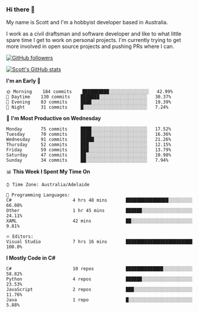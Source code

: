 ### Hi there 👋

My name is Scott and I'm a hobbyist developer based in Australia.

I work as a civil draftsman and software developer and like to what little spare time I get to work on personal projects. I'm currently trying to get more involved in open source projects and pushing PRs where I can. 

[![GitHub followers](https://img.shields.io/github/followers/puppetsw?label=Follow&style=social)](https://github.com/puppetsw?tab=followers)

[![Scott's GitHub stats](https://github-readme-stats.vercel.app/api?username=puppetsw&show_icons=true&theme=dark)](https://github.com/anuraghazra/github-readme-stats)

<!--START_SECTION:waka-->
**I'm an Early 🐤** 

```text
🌞 Morning    184 commits    ██████████░░░░░░░░░░░░░░░   42.99% 
🌆 Daytime    130 commits    ███████░░░░░░░░░░░░░░░░░░   30.37% 
🌃 Evening    83 commits     ████░░░░░░░░░░░░░░░░░░░░░   19.39% 
🌙 Night      31 commits     █░░░░░░░░░░░░░░░░░░░░░░░░   7.24%

```
📅 **I'm Most Productive on Wednesday** 

```text
Monday       75 commits     ████░░░░░░░░░░░░░░░░░░░░░   17.52% 
Tuesday      70 commits     ████░░░░░░░░░░░░░░░░░░░░░   16.36% 
Wednesday    91 commits     █████░░░░░░░░░░░░░░░░░░░░   21.26% 
Thursday     52 commits     ███░░░░░░░░░░░░░░░░░░░░░░   12.15% 
Friday       59 commits     ███░░░░░░░░░░░░░░░░░░░░░░   13.79% 
Saturday     47 commits     ██░░░░░░░░░░░░░░░░░░░░░░░   10.98% 
Sunday       34 commits     ██░░░░░░░░░░░░░░░░░░░░░░░   7.94%

```


📊 **This Week I Spent My Time On** 

```text
⌚︎ Time Zone: Australia/Adelaide

💬 Programming Languages: 
C#                       4 hrs 48 mins       ████████████████░░░░░░░░░   66.08% 
Other                    1 hr 45 mins        ██████░░░░░░░░░░░░░░░░░░░   24.11% 
XAML                     42 mins             ██░░░░░░░░░░░░░░░░░░░░░░░   9.81%

🔥 Editors: 
Visual Studio            7 hrs 16 mins       █████████████████████████   100.0%

```

**I Mostly Code in C#** 

```text
C#                       10 repos            ██████████████░░░░░░░░░░░   58.82% 
Python                   4 repos             ██████░░░░░░░░░░░░░░░░░░░   23.53% 
JavaScript               2 repos             ███░░░░░░░░░░░░░░░░░░░░░░   11.76% 
Java                     1 repo              █░░░░░░░░░░░░░░░░░░░░░░░░   5.88%

```



<!--END_SECTION:waka-->

<!--
**puppetsw/puppetsw** is a ✨ _special_ ✨ repository because its `README.md` (this file) appears on your GitHub profile.

Here are some ideas to get you started:

- 🔭 I’m currently working on ...
- 🌱 I’m currently learning ...
- 👯 I’m looking to collaborate on ...
- 🤔 I’m looking for help with ...
- 💬 Ask me about ...
- 📫 How to reach me: ...
- 😄 Pronouns: ...
- ⚡ Fun fact: ...
-->
